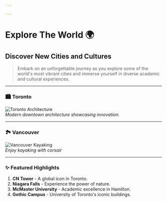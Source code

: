 ```yaml
---

---
```


# Explore The World 🌍

## Discover New Cities and Cultures

> Embark on an unforgettable journey as you explore some of the world's most vibrant cities and immerse yourself in diverse academic and cultural experiences.

---

### 🏙️ Toronto
![Toronto Architecture](https://1eastonj.github.io/eastonj.github.io/uploads/To4.jpg)  
*Modern downtown architecture showcasing innovation.*

---

### 🏞️ Vancouver
![Vancouver Kayaking](https://1eastonj.github.io/eastonj.github.io/uploads/Vancouver1.jpg)  
*Enjoy kayaking with corsair*

---

### ✨ Featured Highlights
1. **CN Tower** - A global icon in Toronto.
2. **Niagara Falls** - Experience the power of nature.
3. **McMaster University** - Academic excellence in Hamilton.
4. **Gothic Campus** - University of Toronto's iconic buildings.
